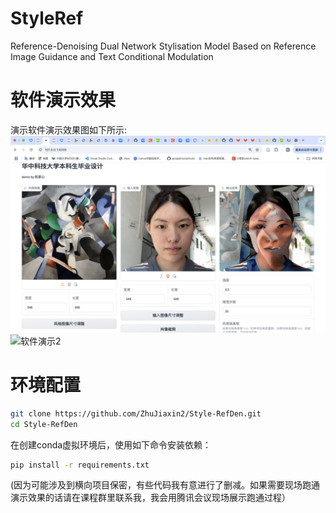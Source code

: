 # StyleRef
Reference-Denoising Dual Network Stylisation Model Based on Reference Image Guidance and Text Conditional Modulation

# 软件演示效果
演示软件演示效果图如下所示:
![软件演示1](./README.assets/软件演示1.png)
![软件演示2](./README.assets/软件演示2.png)

# 环境配置
```bash
git clone https://github.com/ZhuJiaxin2/Style-RefDen.git
cd Style-RefDen
```
在创建conda虚拟环境后，使用如下命令安装依赖：
```bash
pip install -r requirements.txt
```

(因为可能涉及到横向项目保密，有些代码我有意进行了删减。如果需要现场跑通演示效果的话请在课程群里联系我，我会用腾讯会议现场展示跑通过程）

